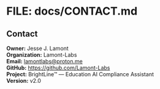 # FILE: docs/CONTACT.md
## Contact

**Owner:** Jesse J. Lamont  
**Organization:** Lamont-Labs  
**Email:** lamontlabs@proton.me  
**GitHub:** https://github.com/Lamont-Labs  
**Project:** BrightLine™ — Education AI Compliance Assistant  
**Version:** v2.0
